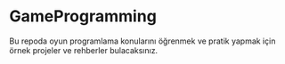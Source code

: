 # GameProgramming
Bu repoda oyun programlama konularını öğrenmek ve pratik yapmak için örnek projeler ve rehberler bulacaksınız.
